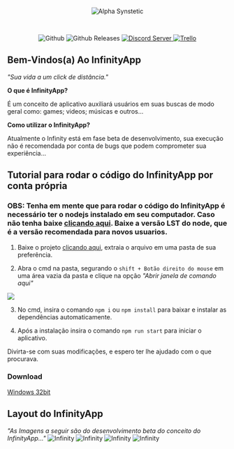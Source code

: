 <div align="center">
  <br/>
  <p>
    <img src="https://i.imgur.com/4u99Ztw.png" alt="Alpha Synstetic"/>
  </p>
  <br/>
  <p>
    <a>
      <img src="https://img.shields.io/github/downloads/MistakeTeam/InfinityApp/total.svg?style=flat-square" alt="Github"/>
    </a>
    <a>
      <img src="https://img.shields.io/github/release/MistakeTeam/InfinityApp.svg?style=flat-square" alt="Github Releases"/>
    </a>
    <a href="https://discord.gg/pZ5DedP">
      <img src="https://discordapp.com/api/guilds/394317031090028556/embed.png" alt="Discord Server"/>
    </a>
    <a href="https://trello.com/b/B0W0MBlK/infinityapp">
      <img src="https://img.shields.io/badge/Trello-InfinityApp-blue.svg?style=flat-square" alt="Trello"/>
    </a>
  </p>
</div>

## **Bem-Vindos(a) Ao InfinityApp**
*"Sua vida a um click de distância."*

**O que é InfinityApp?**

É um conceito de aplicativo auxiliará usuários em suas buscas de modo geral como: games; videos; músicas e outros...

**Como utilizar o InfinityApp?**

Atualmente o Infinity está em fase beta de desenvolvimento, sua execução não é recomendada por conta de bugs que podem comprometer sua experiência...

## Tutorial para rodar o código do InfinityApp por conta própria

### **OBS: Tenha em mente que para rodar o código do InfinityApp é necessário ter o nodejs instalado em seu computador. Caso não tenha baixe [clicando aqui](https://nodejs.org/en/). Baixe a versão LST do node, que é a versão recomendada para novos usuarios.**

1. Baixe o projeto [clicando aqui](https://github.com/xDeltaFox/InfinityApp/archive/master.zip), extraia o arquivo em uma pasta de sua preferência.

2. Abra o cmd na pasta, segurando o ``shift + Botão direito do mouse`` em uma área vazia da pasta e clique na opção *"Abrir janela de comando aqui"*

![](https://i.imgur.com/N9jk0Js.png)

3. No cmd, insira o comando ``npm i`` ou ``npm install`` para baixar e instalar as dependências automaticamente.

4. Após a instalação insira o comando ``npm run start`` para iniciar o aplicativo.

Divirta-se com suas modificações, e espero ter lhe ajudado com o que procurava.

### Download

[Windows 32bit](https://github.com/infinify-app/InfinityApp/releases/latest)

## **Layout do InfinityApp**
*"As Imagens a seguir são do desenvolvimento beta do conceito do InfinityApp..."*
![Infinity](https://i.imgur.com/vCrWN9T.png)
![Infinity](https://i.imgur.com/726W8t5.jpg)
![Infinity](https://i.imgur.com/RfzkF4m.png)
![Infinity](https://i.imgur.com/eggNrF0.png)
